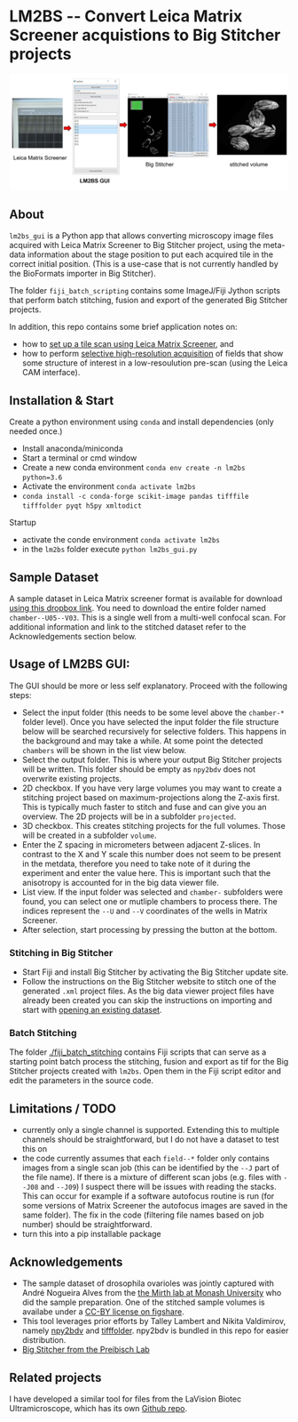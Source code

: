 # LM2BS -- Convert Leica Matrix Screener acquistions to Big Stitcher projects

![workflow_overview](./illustrations/workflow_overview.JPG)

## About

`lm2bs_gui` is a Python app that allows converting microscopy image files acquired with Leica Matrix
Screener to Big Stitcher project, using the meta-data information about the stage position to put each acquired
tile in the correct initial position. (This is a use-case that is not currently handled by the BioFormats
importer in Big Stitcher).

The folder `fiji_batch_scripting` contains some ImageJ/Fiji Jython scripts that perform batch stitching, fusion and export of the generated Big Stitcher projects.

In addition, this repo contains some brief application notes on: 

* how to [set up a tile scan using Leica Matrix Screener](./tile_scan_leica_matrixscreener.md), and
* how to perform [selective high-resolution acquisition](./selective_acquisition/selective_acquisition.md) of fields that show some structure of interest in a low-resoulution pre-scan (using the Leica CAM interface).

## Installation & Start

Create a python environment using `conda` and install dependencies (only needed once.)

* Install anaconda/miniconda
* Start a terminal or cmd window
* Create a new conda environment `conda env create -n lm2bs python=3.6`
* Activate the environment `conda activate lm2bs`
* `conda install -c conda-forge scikit-image pandas tifffile tifffolder pyqt h5py xmltodict`

Startup

* activate the conde environment `conda activate lm2bs`
* in the `lm2bs`  folder execute `python lm2bs_gui.py`

## Sample Dataset

A sample dataset in Leica Matrix screener format is available for download [using this dropbox link](https://www.dropbox.com/sh/fsfxwtqjkrx4ioh/AAC8ngYmnJCApYqdK5Gtr0Nra?dl=0). You need to download the entire folder named `chamber--U05--V03`. This is a single well from a multi-well
confocal scan. For additional information and link to the stitched dataset refer to the Acknowledgements section below.

## Usage of LM2BS GUI:

The GUI should be more or less self explanatory.
Proceed with the following steps:

* Select the input folder (this needs to be some level above the `chamber-*` folder level). Once you have selected
the input folder the file structure below will be searched recursively for selective folders. This happens in the background and may take a while. At some point the detected `chambers` will be shown in the list view below.
* Select the output folder. This is where your output Big Stitcher projects will be written. This folder should be empty as `npy2bdv` does not overwrite existing projects.
* 2D checkbox. If you have very large volumes you may want to create a stitching project based on maximum-projections along the Z-axis first. This is typically much faster to stitch and fuse and can give you an overview. The 2D projects will be in a subfolder `projected`.
* 3D checkbox. This creates stitching projects for the full volumes. Those will be created in a subfolder `volume`.
* Enter the Z spacing in micrometers between adjacent Z-slices. In contrast to the X and Y scale this number does not seem to be present in the metdata, therefore you need to take note of it during the experiment and enter the value here.
This is important such that the anisotropy is accounted for in the big data viewer file.
* List view. If the input folder was selected and `chamber-` subfolders were found, you can select one or mutliple  chambers to process there. The indices represent the `--U` and `--V` coordinates of the wells in Matrix Screener.
* After selection, start processing by pressing the button at the bottom.

### Stitching in Big Stitcher

* Start Fiji and install Big Stitcher by activating the Big Stitcher update site.
* Follow the instructions on the Big Stitcher website to stitch one of the generated `.xml` project files. As the big data viewer project files have already been created you can skip the
instructions on importing and start with [opening an existing dataset](https://imagej.net/BigStitcher_Open_existing). 

### Batch Stitching

The folder [./fiji_batch_stitching](../fiji_batch_stitching) contains Fiji scripts that can serve as a 
starting point batch process the stitching, fusion and export as tif for the Big Stitcher projects created
with `lm2bs`. Open them in the Fiji script editor and edit the parameters in the source code.

## Limitations / TODO

* currently only a single channel is supported. Extending this to multiple channels should be straightforward, but I do not have a dataset to test this on
* the code currently assumes that each `field--*` folder only contains images from a single scan job (this can be identified by the `--J` part of the file name). If there is a mixture of different scan jobs (e.g. files with `--J08` and `--J09`) I suspect there will be issues with reading the stacks. This can occur for example if a software autofocus routine is run (for some versions of Matrix Screener the autofocus images are saved in the same folder). The fix in the code (filtering file names based on job number) should be straightforward.
* turn this into a pip installable package

## Acknowledgements

* The sample dataset of drosophila ovarioles was jointly captured with André Nogueira Alves from the [the Mirth lab at Monash University](http://themirthlab.org/) who did the sample preparation. One of the stitched sample volumes is availabe under a [CC-BY license on figshare](https://figshare.com/articles/_/9985568).
* This tool leverages prior efforts by Talley Lambert and Nikita Valdimirov, namely [npy2bdv](https://github.com/nvladimus/npy2bdv) and [tifffolder](https://github.com/tlambert03/tifffolder). npy2bdv is bundled in this repo for easier distribution.
* [Big Stitcher from the Preibisch Lab](https://www.nature.com/articles/s41592-019-0501-0)


## Related projects

I have developed a similar tool for files from the LaVision Biotec Ultramicroscope, which has its own [Github repo](https://github.com/VolkerH/Ultramicroscope2BigStitcher).